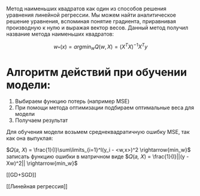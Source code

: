 Метод наименьших квадратов как один из способов решения уравнения линейной регрессии.
Мы можем найти аналитическое решение уравнения, вспоминая понятие градиента, приравнивая производную к нулю и выражая вектор весов. Данный метод получил название метода наименьших квадратов:

$$w_*(x) = argmin_w Q(w,X) = (X^TX)^{-1}X^Ty$$
# Алгоритм действий при обучении модели:

1) Выбираем функцию потерь (например MSE)
2) При помощи метода оптимизации подбираем оптимальные веса для модели
3) Получаем результат

Для обучения модели возьмем среднеквадратичную ошибку MSE, так как она выпуклая:

$𝑄(𝑎, 𝑋) = \frac{1}{l}\sum\limits_{i=1}^l(y_i - <w,x>)^2 \rightarrow{min_w}$
записать функцию ошибки в матричном виде
$𝑄(𝑎, 𝑋) = \frac{1}{l}||(y - Xw)^2|| \rightarrow{min_w}$

[[GD+SGD]]

[[Линейная регрессия]]